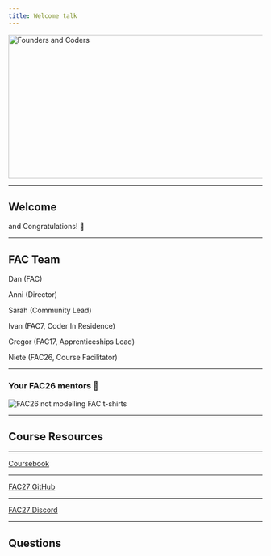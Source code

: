 ```yaml
---
title: Welcome talk
---
```


<img width="651" height="284" src="https://facresources.com/assets/logos/fac_logo.png" alt="Founders and Coders">

---

<!-- {.primary} -->

## Welcome

and Congratulations! 🎉

<!-- {.secondary}

### History of FAC...

---

## 2013

- In January, Self-Organising meetups start in the British Library
- By October, a classroom space is secured at Camden Collective

---

## 2014

- 'Founders and Coders' is coined
- FAC registers as a Community Interest Company

---

## 2015

- FAC moves to Palmers Road in Bethnal Green

---

## 2016

- We begin our partnerships in the Middle East with a first cohort in Nazareth

---

## 2017

- FAC10 starts at the same time as cohorts in Nazareth and Gaza

---

## 2018

- FAC13 moves to Finsbury Park during reading week

---

## 2019

- Gregor completes the course as part of FAC17 🚀

---

## 2020

- Gregor joins the team 🌱
- FAC19 experience two weeks of working in Space4 before FAC goes remote for the remainder of the year
- We publish our new curriculum

---

## 2021

- We register as an apprenticeship training provider
- Neville completes the course as part of FAC21 🚀
- FAC22 complete the first iteration of our Skills Bootcamp

---

## 2022

- Ivan, Sarah, John, and Neville join the team 🎉

---

## 2023

- FAC27 complete the Skills Bootcamp 🌱
- Niete completes the course as part of FAC26 and joins as CF
- FAC27 begin the full-time programme! 🚀 -->

---

## FAC Team

Dan (FAC)

Anni (Director)

Sarah (Community Lead)

Ivan (FAC7, Coder In Residence)

Gregor (FAC17, Apprenticeships Lead)

Niete (FAC26, Course Facilitator)

---

### Your FAC26 mentors 💖

![FAC26 not modelling FAC t-shirts](../term-3/welcome-talk/FAC26.jpg)

---

<!-- {.primary} -->

## Course Resources

---

[Coursebook](https://learn.foundersandcoders.com)

---

[FAC27 GitHub](https://github.com/fac27)

---

[FAC27 Discord](https://discord.com/channels/781095715681992734/1063078529635467374)

---

<!-- {.primary} -->

## Questions

<!-- ## Pastoral Support

---

- You'll meet with your CF a couple of times to have a 1-1 catch-up
- Raise any questions or concerns you have here
- We're here to support you
- We are not trained in and cannot provide mental health support

--- -->

<!-- {.primary} -->

<!-- ## Safeguarding

---

**Safeguarding** means protecting children, young people and adults at risk from abuse and neglect.

---

**Prevent** is a government policy intended to safeguard people and communities from the threat of terrorism.

---

Safeguarding is about being vigilant.

If you see or hear anything that concerns you while studying here please use our reporting form to tell us about it.

---

Doing so will allow us to build up a case file of reported incidents that will help us be better prepared to identify and respond to potential issues in future.

---

Our safeguarding team is:

- **Designated Safeguarding Officer**: Dan Sofer
- **Deputy Designated Safeguarding Officer**: Gregor Thomson

---

Our reporting form is here:

https://airtable.com/shr3X3AAoT8JJwyb7

You can read more about safeguarding in the Coursebook:

https://learn.foundersandcoders.com/course/handbook/safeguarding/

--- -->

<!-- {.primary} -->
<!--
## Code of Conduct

---

[Code of Conduct](https://www.foundersandcoders.com/code-of-conduct/)

--- -->

<!-- {.primary} -->

<!-- ## Cohort expectations

---

Alongside the official code of conduct, we'd like you to think about what you expect from one another throughout the course. How can you each contribute to a supportive and welcoming learning environment? What do you expect from one another?

--- -->

<!-- {.primary} -->

<!-- ## Break! -->
